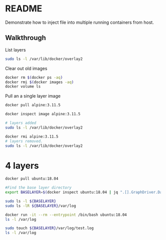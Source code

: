 # README
Demonstrate how to inject file into multiple running containers from host. 


## Walkthrough
List layers
```sh
sudo ls -l /var/lib/docker/overlay2
```

Clear out old images
```sh
docker rm $(docker ps -aq)
docker rmi $(docker images -aq)
docker volume ls
```

Pull an a single layer image
```sh
docker pull alpine:3.11.5

docker inspect image alpine:3.11.5

# layers added
sudo ls -l /var/lib/docker/overlay2

docker rmi alpine:3.11.5
# layers removed.
sudo ls -l /var/lib/docker/overlay2
```


# 4 layers
```sh
docker pull ubuntu:18.04

#Find the base layer directory
export BASELAYER=$(docker inspect ubuntu:18.04 | jq ".[].GraphDriver.Data.LowerDir | split(\":\")[-1]" --raw-output)

sudo ls -l ${BASELAYER}  
sudo ls -lR ${BASELAYER}/var/log

docker run -it --rm --entrypoint /bin/bash ubuntu:18.04
ls -l /var/log

sudo touch ${BASELAYER}/var/log/test.log
ls -l /var/log

```


